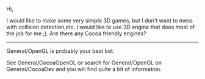 Hi,

I would like to make some very simple 3D games, but I don't want to mess with collision detection,etc. I would like to use 3D engine that does most of the job for me ;). Are there any Cocoa friendly engines? 

---

General/OpenGL is probably your best bet.

See General/CocoaOpenGL or search for General/OpenGL on General/CocoaDev and you will find quite a bit of information.